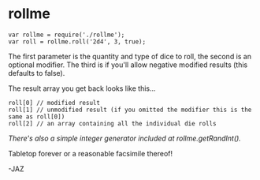 rollme
======
~~~
var rollme = require('./rollme');  
var roll = rollme.roll('2d4', 3, true);
~~~

The first parameter is the quantity and type of dice to roll, the second is an optional modifier. The third is if you'll allow negative modified results (this defaults to false).

The result array you get back looks like this...

~~~
roll[0] // modified result  
roll[1] // unmodified result (if you omitted the modifier this is the same as roll[0])  
roll[2] // an array containing all the individual die rolls  
~~~

_There's also a simple integer generator included at rollme.getRandInt()._

Tabletop forever or a reasonable facsimile thereof!

-JAZ